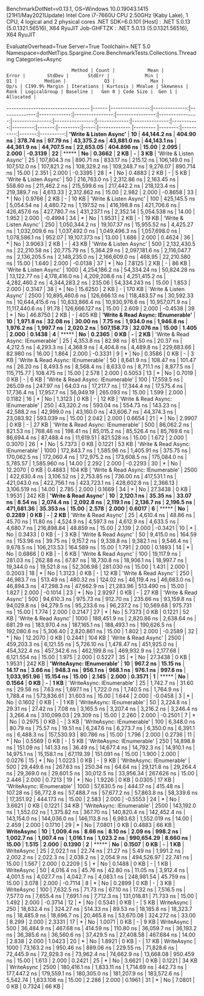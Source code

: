 
BenchmarkDotNet=v0.13.1, OS=Windows 10.0.19043.1415 (21H1/May2021Update)
Intel Core i7-7660U CPU 2.50GHz (Kaby Lake), 1 CPU, 4 logical and 2 physical cores
.NET SDK=6.0.101
  [Host]     : .NET 5.0.13 (5.0.1321.56516), X64 RyuJIT
  Job-GHFTZK : .NET 5.0.13 (5.0.1321.56516), X64 RyuJIT

EvaluateOverhead=True  Server=True  Toolchain=.NET 5.0  
Namespace=dotNetTips.Spargine.Core.BenchmarkTests.Collections.Threading  Categories=Async  

                            Method | Count |            Mean |         Error |        StdDev |       StdErr |             Min |              Q1 |          Median |              Q3 |             Max |         Op/s | CI99.9% Margin | Iterations | Kurtosis | MValue | Skewness | Rank | LogicalGroup | Baseline |   Gen 0 | Code Size |  Gen 1 | Allocated |
---------------------------------- |------ |----------------:|--------------:|--------------:|-------------:|----------------:|----------------:|----------------:|----------------:|----------------:|-------------:|---------------:|-----------:|---------:|-------:|---------:|-----:|------------- |--------- |--------:|----------:|-------:|----------:|
            **'Write & Listen Async'** |    **10** |     **44,144.2 ns** |     **404.90 ns** |     **378.74 ns** |     **97.79 ns** |     **43,375.2 ns** |     **43,881.0 ns** |     **44,143.1 ns** |     **44,361.9 ns** |     **44,707.5 ns** |    **22,653.05** |     **404.896 ns** |      **15.00** |    **2.095** |  **2.000** |  **-0.3139** |   **22** |            ***** |       **No** |  **0.3662** |      **2 KB** |      **-** |      **3 KB** |
            'Write & Listen Async' |    25 |    107,804.3 ns |     890.71 ns |     833.17 ns |    215.12 ns |    106,149.0 ns |    107,512.0 ns |    107,821.2 ns |    108,329.2 ns |    109,248.7 ns |     9,276.07 |     890.714 ns |      15.00 |    2.351 |  2.000 |  -0.3395 |   28 |            * |       No |  0.4883 |      2 KB |      - |      5 KB |
            'Write & Listen Async' |    50 |    216,763.0 ns |   2,312.86 ns |   2,163.45 ns |    558.60 ns |    211,462.2 ns |    215,599.6 ns |    217,442.2 ns |    218,123.4 ns |    219,389.7 ns |     4,613.33 |   2,312.862 ns |      15.00 |    2.982 |  2.000 |  -0.8658 |   33 |            * |       No |  0.9766 |      2 KB |      - |     10 KB |
            'Write & Listen Async' |   100 |    425,145.5 ns |   5,054.54 ns |   4,480.72 ns |  1,197.52 ns |    416,198.8 ns |    421,706.6 ns |    426,457.6 ns |    427,780.7 ns |    431,237.1 ns |     2,352.14 |   5,054.538 ns |      14.00 |    1.952 |  2.000 |  -0.4994 |   34 |            * |       No |  1.9531 |      2 KB |      - |     19 KB |
            'Write & Listen Async' |   250 |  1,050,344.2 ns |  19,107.37 ns |  15,955.52 ns |  4,425.27 ns |  1,032,009.6 ns |  1,037,492.0 ns |  1,049,496.3 ns |  1,057,698.0 ns |  1,078,586.1 ns |       952.07 |  19,107.373 ns |      13.00 |    1.686 |  2.000 |   0.4624 |   36 |            * |       No |  3.9063 |      2 KB |      - |     43 KB |
            'Write & Listen Async' |   500 |  2,132,430.5 ns |  22,210.58 ns |  20,775.79 ns |  5,364.29 ns |  2,097,181.6 ns |  2,116,047.7 ns |  2,136,205.5 ns |  2,148,235.0 ns |  2,166,609.0 ns |       468.95 |  22,210.580 ns |      15.00 |    1.640 |  2.000 |  -0.0138 |   37 |            * |       No |  7.8125 |      2 KB |      - |     86 KB |
            'Write & Listen Async' |  1000 |  4,254,186.2 ns |  54,334.24 ns |  50,824.28 ns | 13,122.77 ns |  4,178,416.0 ns |  4,209,208.6 ns |  4,251,415.2 ns |  4,282,460.2 ns |  4,344,283.2 ns |       235.06 |  54,334.243 ns |      15.00 |    1.853 |  2.000 |   0.3147 |   38 |            * |       No | 15.6250 |      2 KB |      - |    170 KB |
            'Write & Listen Async' |  2500 | 10,895,460.6 ns | 126,666.13 ns | 118,483.57 ns | 30,592.33 ns | 10,644,415.6 ns | 10,833,866.4 ns | 10,930,976.6 ns | 10,957,071.9 ns | 11,117,440.6 ns |        91.78 | 126,666.127 ns |      15.00 |    2.609 |  2.000 |  -0.4538 |   39 |            * |       No | 46.8750 |      2 KB |      - |    405 KB |
 **'Write & Read Async: IEnumerable'** |    **10** |      **1,971.8 ns** |      **32.08 ns** |      **30.00 ns** |      **7.75 ns** |      **1,934.0 ns** |      **1,946.8 ns** |      **1,976.2 ns** |      **1,997.7 ns** |      **2,020.2 ns** |   **507,158.73** |      **32.076 ns** |      **15.00** |    **1.405** |  **2.000** |   **0.1438** |    **4** |            ***** |       **No** |  **0.2365** |      **0 KB** |      **-** |      **2 KB** |
 'Write & Read Async: IEnumerable' |    25 |      4,353.8 ns |      82.98 ns |      81.50 ns |     20.37 ns |      4,212.5 ns |      4,293.3 ns |      4,368.9 ns |      4,404.8 ns |      4,489.8 ns |   229,683.66 |      82.980 ns |      16.00 |    1.864 |  2.000 |  -0.3331 |    9 |            * |       No |  0.3586 |      0 KB |      - |      3 KB |
 'Write & Read Async: IEnumerable' |    50 |      8,641.9 ns |     108.47 ns |     101.47 ns |     26.20 ns |      8,493.5 ns |      8,568.4 ns |      8,633.0 ns |      8,711.1 ns |      8,877.5 ns |   115,715.77 |     108.475 ns |      15.00 |    2.578 |  2.000 |   0.5053 |   13 |            * |       No |  0.7019 |      0 KB |      - |      6 KB |
 'Write & Read Async: IEnumerable' |   100 |     17,559.5 ns |     265.09 ns |     247.97 ns |     64.03 ns |     17,217.7 ns |     17,344.4 ns |     17,575.4 ns |     17,736.4 ns |     17,957.7 ns |    56,949.19 |     265.093 ns |      15.00 |    1.599 |  2.000 |   0.1182 |   16 |            * |       No |  1.3123 |      0 KB |      - |     12 KB |
 'Write & Read Async: IEnumerable' |   250 |     43,320.2 ns |     593.04 ns |     554.73 ns |    143.23 ns |     42,588.2 ns |     42,999.0 ns |     43,160.0 ns |     43,606.7 ns |     44,374.3 ns |    23,083.92 |     593.039 ns |      15.00 |    2.042 |  2.000 |   0.6654 |   21 |            * |       No |  2.9907 |      0 KB |      - |     27 KB |
 'Write & Read Async: IEnumerable' |   500 |     86,062.2 ns |     821.53 ns |     768.46 ns |    198.41 ns |     85,015.2 ns |     85,526.4 ns |     85,769.6 ns |     86,694.4 ns |     87,488.4 ns |    11,619.51 |     821.528 ns |      15.00 |    1.672 |  2.000 |   0.3070 |   26 |            * |       No |  5.7373 |      0 KB | 0.1221 |     53 KB |
 'Write & Read Async: IEnumerable' |  1000 |    172,843.7 ns |   1,585.96 ns |   1,405.91 ns |    375.75 ns |    170,062.5 ns |    172,060.4 ns |    172,975.2 ns |    173,608.5 ns |    175,084.0 ns |     5,785.57 |   1,585.960 ns |      14.00 |    2.292 |  2.000 |  -0.2293 |   30 |            * |       No | 12.2070 |      0 KB | 0.4883 |    104 KB |
 'Write & Read Async: IEnumerable' |  2500 |    422,630.4 ns |   3,106.52 ns |   2,753.85 ns |    736.00 ns |    417,531.1 ns |    421,043.0 ns |    422,756.1 ns |    423,723.1 ns |    428,602.8 ns |     2,366.13 |   3,106.519 ns |      14.00 |    2.785 |  2.000 |   0.1669 |   34 |            * |       No | 27.3438 |      0 KB | 1.9531 |    242 KB |
              **'Write & Read Async'** |    **10** |      **2,120.1 ns** |      **35.35 ns** |      **33.07 ns** |      **8.54 ns** |      **2,074.4 ns** |      **2,092.8 ns** |      **2,119.1 ns** |      **2,136.7 ns** |      **2,196.5 ns** |   **471,681.36** |      **35.353 ns** |      **15.00** |    **2.578** |  **2.000** |   **0.6017** |    **6** |            ***** |       **No** |  **0.2289** |      **0 KB** |      **-** |      **2 KB** |
              'Write & Read Async' |    25 |      4,610.4 ns |      48.86 ns |      45.70 ns |     11.80 ns |      4,524.9 ns |      4,597.3 ns |      4,612.9 ns |      4,633.5 ns |      4,680.7 ns |   216,898.84 |      48.859 ns |      15.00 |    2.139 |  2.000 |  -0.3421 |   10 |            * |       No |  0.3433 |      0 KB |      - |      3 KB |
              'Write & Read Async' |    50 |      9,415.0 ns |     164.59 ns |     153.96 ns |     39.75 ns |      9,157.2 ns |      9,338.8 ns |      9,382.1 ns |      9,546.4 ns |      9,678.5 ns |   106,213.53 |     164.589 ns |      15.00 |    1.791 |  2.000 |   0.1893 |   14 |            * |       No |  0.6866 |      0 KB |      - |      6 KB |
              'Write & Read Async' |   100 |     19,117.9 ns |     281.03 ns |     262.88 ns |     67.87 ns |     18,730.8 ns |     18,906.1 ns |     18,997.7 ns |     19,344.0 ns |     19,521.8 ns |    52,306.98 |     281.030 ns |      15.00 |    1.431 |  2.000 |   0.2003 |   18 |            * |       No |  1.3123 |      0 KB |      - |     12 KB |
              'Write & Read Async' |   250 |     46,983.7 ns |     513.49 ns |     480.32 ns |    124.02 ns |     46,119.4 ns |     46,683.0 ns |     46,894.3 ns |     47,298.3 ns |     47,662.9 ns |    21,283.96 |     513.490 ns |      15.00 |    1.827 |  2.000 |  -0.1014 |   23 |            * |       No |  2.9297 |      0 KB |      - |     27 KB |
              'Write & Read Async' |   500 |     94,610.3 ns |     975.73 ns |     912.70 ns |    235.66 ns |     93,159.8 ns |     94,029.8 ns |     94,279.5 ns |     95,233.6 ns |     96,237.2 ns |    10,569.68 |     975.731 ns |      15.00 |    1.774 |  2.000 |   0.2147 |   27 |            * |       No |  5.7373 |      0 KB | 0.1221 |     52 KB |
              'Write & Read Async' |  1000 |    188,451.9 ns |   2,820.86 ns |   2,638.64 ns |    681.29 ns |    183,970.4 ns |    187,165.1 ns |    188,493.1 ns |    190,626.5 ns |    192,080.6 ns |     5,306.40 |   2,820.861 ns |      15.00 |    1.802 |  2.000 |  -0.2589 |   32 |            * |       No | 12.2070 |      0 KB | 0.2441 |    104 KB |
              'Write & Read Async' |  2500 |    459,203.3 ns |   6,121.55 ns |   5,726.10 ns |  1,478.47 ns |    451,925.0 ns |    454,322.4 ns |    457,342.6 ns |    462,199.8 ns |    469,932.9 ns |     2,177.68 |   6,121.554 ns |      15.00 |    1.975 |  2.000 |   0.5227 |   35 |            * |       No | 27.3438 |      0 KB | 1.9531 |    242 KB |
         **'WriteAsync: IEnumerable'** |    **10** |        **967.2 ns** |      **15.15 ns** |      **14.17 ns** |      **3.66 ns** |        **948.3 ns** |        **956.1 ns** |        **968.1 ns** |        **976.1 ns** |        **997.6 ns** | **1,033,951.96** |      **15.154 ns** |      **15.00** |    **2.145** |  **2.000** |   **0.3571** |    **1** |            ***** |       **No** |  **0.1564** |      **0 KB** |      **-** |      **1 KB** |
         'WriteAsync: IEnumerable' |    25 |      1,742.7 ns |      31.60 ns |      29.56 ns |      7.63 ns |      1,697.1 ns |      1,722.0 ns |      1,740.5 ns |      1,764.9 ns |      1,788.4 ns |   573,836.61 |      31.603 ns |      15.00 |    1.644 |  2.000 |  -0.0458 |    3 |            * |       No |  0.1602 |      0 KB |      - |      1 KB |
         'WriteAsync: IEnumerable' |    50 |      3,224.8 ns |      29.31 ns |      27.42 ns |      7.08 ns |      3,165.5 ns |      3,207.4 ns |      3,216.2 ns |      3,246.4 ns |      3,266.4 ns |   310,099.03 |      29.309 ns |      15.00 |    2.260 |  2.000 |  -0.2501 |    7 |            * |       No |  0.2975 |      0 KB |      - |      3 KB |
         'WriteAsync: IEnumerable' |   100 |      6,348.0 ns |      80.79 ns |      75.57 ns |     19.51 ns |      6,247.6 ns |      6,273.7 ns |      6,350.0 ns |      6,391.1 ns |      6,488.3 ns |   157,530.93 |      80.786 ns |      15.00 |    1.796 |  2.000 |   0.2736 |   11 |            * |       No |  0.5569 |      0 KB |      - |      5 KB |
         'WriteAsync: IEnumerable' |   250 |     14,898.8 ns |     151.09 ns |     141.33 ns |     36.49 ns |     14,677.4 ns |     14,792.3 ns |     14,910.1 ns |     14,975.1 ns |     15,158.1 ns |    67,119.39 |     151.091 ns |      15.00 |    1.900 |  2.000 |   0.0276 |   15 |            * |       No |  1.0223 |      0 KB |      - |      9 KB |
         'WriteAsync: IEnumerable' |   500 |     29,449.6 ns |     267.63 ns |     250.34 ns |     64.64 ns |     29,121.8 ns |     29,264.4 ns |     29,369.0 ns |     29,601.5 ns |     30,012.5 ns |    33,956.34 |     267.626 ns |      15.00 |    2.446 |  2.000 |   0.7213 |   19 |            * |       No |  1.9226 |      0 KB | 0.0305 |     17 KB |
         'WriteAsync: IEnumerable' |  1000 |     57,630.5 ns |     444.17 ns |     415.48 ns |    107.28 ns |     56,772.8 ns |     57,488.7 ns |     57,677.2 ns |     57,863.8 ns |     58,339.6 ns |    17,351.92 |     444.173 ns |      15.00 |    2.583 |  2.000 |  -0.5553 |   24 |            * |       No |  3.6621 |      0 KB | 0.1221 |     34 KB |
         'WriteAsync: IEnumerable' |  2500 |    143,192.0 ns |   1,552.02 ns |   1,375.82 ns |    367.70 ns |    140,820.4 ns |    142,452.4 ns |    143,154.0 ns |    144,036.0 ns |    146,113.8 ns |     6,983.63 |   1,552.019 ns |      14.00 |    2.459 |  2.000 |   0.1710 |   29 |            * |       No |  7.0801 |      0 KB | 0.4883 |     66 KB |
                        **WriteAsync** |    **10** |      **1,009.4 ns** |       **8.66 ns** |       **8.10 ns** |      **2.09 ns** |        **998.2 ns** |      **1,002.7 ns** |      **1,007.4 ns** |      **1,016.1 ns** |      **1,023.2 ns** |   **990,654.29** |       **8.660 ns** |      **15.00** |    **1.515** |  **2.000** |   **0.1390** |    **2** |            ***** |       **No** |  **0.1507** |      **0 KB** |      **-** |      **1 KB** |
                        WriteAsync |    25 |      2,022.1 ns |      22.74 ns |      21.27 ns |      5.49 ns |      1,991.2 ns |      2,002.2 ns |      2,022.3 ns |      2,038.2 ns |      2,054.9 ns |   494,526.97 |      22.741 ns |      15.00 |    1.567 |  2.000 |   0.2209 |    5 |            * |       No |  0.1488 |      0 KB |      - |      1 KB |
                        WriteAsync |    50 |      4,016.4 ns |      45.76 ns |      42.80 ns |     11.05 ns |      3,912.4 ns |      4,001.5 ns |      4,027.7 ns |      4,042.7 ns |      4,083.1 ns |   248,981.54 |      45.759 ns |      15.00 |    3.078 |  2.000 |  -0.7114 |    8 |            * |       No |  0.2899 |      0 KB |      - |      3 KB |
                        WriteAsync |   100 |      7,632.5 ns |      71.73 ns |      67.10 ns |     17.32 ns |      7,516.5 ns |      7,577.0 ns |      7,655.4 ns |      7,691.1 ns |      7,712.3 ns |   131,018.81 |      71.733 ns |      15.00 |    1.492 |  2.000 |  -0.3714 |   12 |            * |       No |  0.5341 |      0 KB |      - |      5 KB |
                        WriteAsync |   250 |     18,632.4 ns |     324.27 ns |     514.33 ns |     89.53 ns |     18,185.8 ns |     18,323.7 ns |     18,485.9 ns |     18,696.7 ns |     20,465.8 ns |    53,670.08 |     324.272 ns |      33.00 |    8.299 |  2.000 |   2.3331 |   17 |            * |       No |  1.0071 |      0 KB |      - |      9 KB |
                        WriteAsync |   500 |     36,484.9 ns |     467.68 ns |     414.59 ns |    110.80 ns |     36,059.7 ns |     36,193.2 ns |     36,385.6 ns |     36,560.6 ns |     37,429.5 ns |    27,408.58 |     467.684 ns |      14.00 |    2.838 |  2.000 |   1.0423 |   20 |            * |       No |  1.8921 |      0 KB |      - |     17 KB |
                        WriteAsync |  1000 |     73,163.2 ns |     950.46 ns |     889.06 ns |    229.55 ns |     71,828.6 ns |     72,445.9 ns |     72,929.3 ns |     73,962.4 ns |     74,662.9 ns |    13,668.08 |     950.459 ns |      15.00 |    1.613 |  2.000 |   0.2421 |   25 |            * |       No |  3.6621 |      0 KB | 0.1221 |     34 KB |
                        WriteAsync |  2500 |    180,416.1 ns |   1,833.11 ns |   1,714.69 ns |    442.73 ns |    177,447.2 ns |    179,559.1 ns |    180,305.0 ns |    181,207.9 ns |    183,572.6 ns |     5,542.74 |   1,833.108 ns |      15.00 |    2.286 |  2.000 |   0.1961 |   31 |            * |       No |  7.0801 |      0 KB | 0.7324 |     66 KB |

